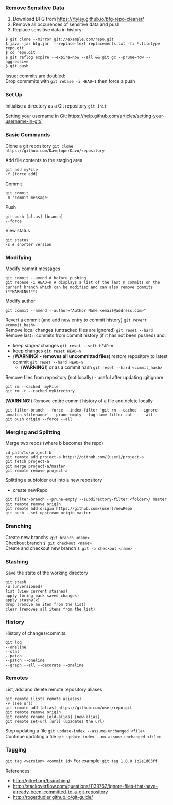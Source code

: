 ### Remove Sensitive Data 
1. Download BFG from https://rtyley.github.io/bfg-repo-cleaner/
2. Remove all occurences of sensitive data and push
3. Replace sensitive data in history:
```
$ git clone --mirror git://example.com/repo.git
$ java -jar bfg.jar  --replace-text replacements.txt -fi *.filetype  repo.git
$ cd repo.git
$ git reflog expire --expire=now --all && git gc --prune=now --aggressive
$ git push
```
Issue: commits are doubled:  
Drop commmits with `git rebase -i HEAD~1` then force a push

### Set Up
Initialise a directory as a Git repository ` git init `

Setting your username in Git: https://help.github.com/articles/setting-your-username-in-git/


### Basic Commands
Clone a git repository `git clone https://github.com/DaveloperDavo/repository`

Add file contents to the staging area 
```
git add myFile
-f (force add)
```

Commit
```
git commit
-m 'commit message'
```

Push 
```
git push [alias] [branch]
--force 
```

View status
```
git status 
-s # shorter version
```

### Modifying 

Modify commit messages
```
git commit --amend # before pushing
git rebase -i HEAD~n # displays a list of the last n commits on the current branch which can be modified and can also remove commits (**WARNING!**)
```

Modify author
```
git commit --amend --author="Author Name <email@address.com>"
```

Revert a commit (and add new entry to commit history) `git revert <commit_hash>`  
Remove local changes (untracked files are ignored) `git reset --hard`  
Remove last `n` commits from commit history (if it has not been pushed) and:
- keep *staged* changes `git reset --soft HEAD~n`  
- keep changes `git reset HEAD~n`    
- (**WARNING! - removes all uncommitted files**) *restore* repository to latest commit `git reset --hard HEAD~n`     
  - (**WARNING!**) or as a commit hash `git reset --hard <commit_hash>`  

Remove files from repository (not locally) - useful after updating .gitignore
```
git rm --cached  myFile
git rm -r --cached myDirectory
```

(**WARNING!**) Remove entire commit history of a file and delete locally
```
git filter-branch --force --index-filter 'git rm --cached --ignore-unmatch <filename>' --prune-empty --tag-name-filter cat -- --all
git push origin --force --all
```
### Merging and Splitting
Merge two repos (where b becomes the repo)
```
cd path/to/project-b
git remote add project-a https://github.com/{user}/project-a
git fetch project-a
git merge project-a/master
git remote remove project-a
```

Splitting a subfolder out into a new repository
- create newRepo
```
git filter-branch --prune-empty --subdirectory-filter <folder>/ master
git remote remove origin 
git remote add origin https://github.com/{user}/newRepo
git push --set-upstream origin master
```

### Branching
Create new branch`$ git branch <name>`  
Checkout branch `$ git checkout <name>`  
Create and checkout new branch `$ git -b checkout <name>`  

### Stashing
Save the state of the working directory 
```
git stash
-u (unversioned)
list (view current stashes)
apply (bring back saved changes)
apply stash@{x}
drop (remove an item from the list)
clear (removes all items from the list)
```
### History
History of changes/commits: 
```
git log
--oneline
--stat
--patch
--patch --oneline
--graph --all --decorate --oneline
```
### Remotes
List, add and delete remote repository aliases 
```
git remote (lists remote aliases)
-v (see url)
git remote add [alias] https://github.com/user/repo.git
git remote remove origin
git remote rename [old-alias] [new-alias]
git remote set-url [url] (upadates the url)
```
Stop updating a file `git update-index --assume-unchanged <file> `  
Continue updating a file `git update-index --no-assume-unchanged <file>`  

### Tagging
`git tag <version> <commit id>` For example: `git tag 1.0.0 1b2e1d63ff`  

References:  
- http://gitref.org/branching/
- http://stackoverflow.com/questions/1139762/ignore-files-that-have-already-been-committed-to-a-git-repository
- http://rogerdudler.github.io/git-guide/

